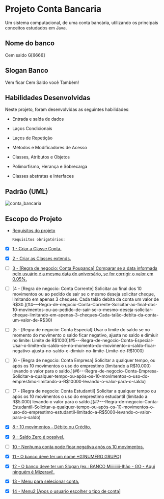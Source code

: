 # Projeto Conta Bancaria

Um sistema computacional, de uma conta bancária, utilizando os principais conceitos estudados em Java. 

## Nome do banco 
  Cem saldo G[6666]
  
## Slogan Banco
  Vem ficar Cem Saldo você Também!
  

## Habilidades Desenvolvidas

Neste projeto, foram desenvolvidas as seguintes habilidades:

- Entrada e saída de dados

- Laços Condicionais

- Laços de Repetição

- Métodos e Modificadores de Acesso

- Classes, Atributos e Objetos

- Polimorfismo, Herança e Sobrecarga

- Classes abstratas e Interfaces


## Padrão (UML) 

![conta_bancaria](https://user-images.githubusercontent.com/94489726/235037163-a5a63d85-efaa-4d7e-bba9-8f65c9aaa552.png)

## Escopo do Projeto

- [Requisitos do projeto](#requisitos-do-projeto)


    `Requisitos obrigatórios:`

 - [x] [1 - Criar a Classe Conta.](#1---Criar-a-Classe-Conta)

 - [x] [2 - Criar as Classes extends.](#2---Criar-as-Classes-extends)

 - [ ] [3 - [Regra de negocio: Conta Poupanca] Comparar se a data informada pelo usuário é a mesma data do aniversário, se for corrigir o valor em 0,05%.](#3---Regra-de-negocio-Conta-Poupanca-Comparar-se-a-data-informada-pelo-usuário-é-a-mesma-data-do-aniversário-se-for-corrigir-o-valor-em-0,05%s)
 
 - [ ] [4 - [Regra de negocio: Conta Corrente] Solicitar ao final dos 10 movimentos ou ao pedido de sair se o mesmo deseja solicitar cheque, limitando em apenas 3 cheques. Cada talão debita da conta um valor de R$30.](#4---Regra-de-negocio-Conta-Corrente-Solicitar-ao-final-dos-10-movimentos-ou-ao-pedido-de-sair-se-o-mesmo-deseja-solicitar-cheque-limitando-em-apenas-3-cheques-Cada-talão-debita-da-conta-um-valor-de-R$30)
 
 - [ ] [5 - [Regra de negocio: Conta Especial] Usar o limite do saldo se no momento do movimento o saldo ficar negativo, ajusta no saldo e dimiuir no limite: Limite de R$1000](#5---Regra-de-negocio-Conta-Especial-Usar-o-limite-do-saldo-se-no-momento-do-movimento-o-saldo-ficar-negativo-ajusta-no-saldo-e-dimiuir-no-limite-Limite-de-R$1000)

 - [ ] [6 -  [Regra de negocio: Conta Empresa] Solicitar a qualquer tempo, ou após os 10 movimentos o uso do emprestimo (limitando a R$10.000) levando o valor para o saldo.](#6---Regra-de-negocio-Conta-Empresa-Solicitar-a-qualquer-tempo-ou-após-os-10-movimentos-o-uso-do-emprestimo-limitando-a-R$10000-levando-o-valor-para-o-saldo)

 - [ ] [7 - [Regra de negocio: Conta Estudantil] Solicitar a qualquer tempo ou após os 10 movimentos o uso do emprestimo estudantil (limitado a R$5.000) levando o valor para o saldo.](#7---Regra-de-negocio-Conta-Estudantil-Solicitar-a-qualquer-tempo-ou-após-os-10-movimentos-o-uso-do-emprestimo-estudantil-limitado-a-R$5000-levando-o-valor-para-o-saldo)
 
 - [x] [8 - 10 movimentos - Débito ou Crédito.](#8---10-movimentos-Débito-ou-Crédito)
 - [x] [9 - Saldo Zero é possível.](#9---Saldo-Zero-é-possível)
 - [ ] [10 - Nenhuma conta pode ficar negativa após os 10 movimentos.](#10---Nenhuma-conta-pode-ficar-negativa-após-os-10-movimentos)
 - [x] [11 - O banco deve ter um nome +G[NUMERO GRUPO]](#11---O-banco-deve-ter-um-nome-+G-NUMERO-GRUPO)
 - [x] [12 - O banco deve ter um Slogan (ex.: BANCO Miiiiiiiii-lhão - GO - Aqui ninguém é Mizeravi!.](#12---O-banco-deve-ter-um-Slogan-ex-BANCO-Miiiiiiiii-lhão-GO-Aqui-ninguém-é-Mizeravi)
 - [x] [13 - Menu para selecionar conta.](#13---Menu-para-selecionar-conta)
 - [x] [14 - Menu2 [Apos o usuario escolher o tipo de conta]](#14---Menu2-Apos-o-usuario-escolher-o-tipo-de-conta)
